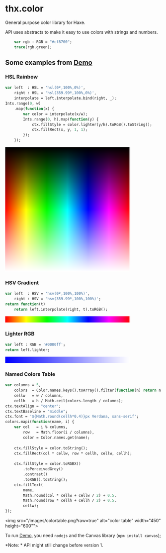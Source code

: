 # thx.color

General purpose color library for Haxe.

API uses abstracts to make it easy to use colors with strings and numbers.

```haxe
    var rgb : RGB = "#cf8700";
    trace(rgb.green);
```

## Some examples from [Demo](/demo/Demo.hx)

### HSL Rainbow

```haxe
var left  : HSL = 'hsl(0º,100%,0%)',
    right : HSL = 'hsl(359.99º,100%,0%)',
    interpolate = left.interpolate.bind(right, _);
Ints.range(0, w)
    .map(function(x) {
        var color = interpolate(x/w);
        Ints.range(0, h).map(function(y) {
            ctx.fillStyle = color.lighter(y/h).toRGB().toString();
            ctx.fillRect(x, y, 1, 1);
        });
    });
```

![Alt text](/images/rainbow.png?raw=true "HSL Rainbow")

### HSV Gradient

```haxe
var left  : HSV = 'hsv(0º,100%,100%)',
    right : HSV = 'hsv(359.99º,100%,100%)';
return function(t)
    return left.interpolate(right, t).toRGB();
```

![Alt text](/images/gradienthsv.png?raw=true "HSV Gradient")

### Lighter RGB

```haxe
var left : RGB = '#0000ff';
return left.lighter;
```

![Alt text](/images/lighterrgb.png?raw=true "Lighter RGB")

### Named Colors Table

```haxe
var columns = 5,
    colors  = Color.names.keys().toArray().filter(function(n) return n.indexOf(' ') < 0),
    cellw   = w / columns,
    cellh   = h / Math.ceil(colors.length / columns);
ctx.textAlign = "center";
ctx.textBaseline = "middle";
ctx.font = '${Math.round(cellh*0.4)}px Verdana, sans-serif';
colors.mapi(function(name, i) {
    var col   = i % columns,
        row   = Math.floor(i / columns),
        color = Color.names.get(name);

    ctx.fillStyle = color.toString();
    ctx.fillRect(col * cellw, row * cellh, cellw, cellh);

    ctx.fillStyle = color.toRGBX()
        .toPerceivedGrey()
        .contrast()
        .toRGB().toString();
    ctx.fillText(
        name,
        Math.round(col * cellw + cellw / 2) + 0.5,
        Math.round(row * cellh + cellh / 2) + 0.5,
        cellw);
});
```

<img src="/images/colortable.png?raw=true" alt="color table" width="450" height="600"">

To run [Demo](/demo/Demo.hx), you need `nodejs` and the Canvas library (`npm install canvas`);

*Note: * API might still change before version 1.
